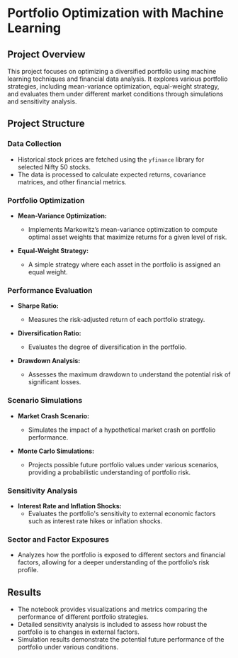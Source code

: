 # Portfolio Optimization with Machine Learning

## Project Overview
This project focuses on optimizing a diversified portfolio using machine learning techniques and financial data analysis. It explores various portfolio strategies, including mean-variance optimization, equal-weight strategy, and evaluates them under different market conditions through simulations and sensitivity analysis.

## Project Structure

### Data Collection
- Historical stock prices are fetched using the `yfinance` library for selected Nifty 50 stocks.
- The data is processed to calculate expected returns, covariance matrices, and other financial metrics.

### Portfolio Optimization

- **Mean-Variance Optimization:**
  - Implements Markowitz’s mean-variance optimization to compute optimal asset weights that maximize returns for a given level of risk.
  
- **Equal-Weight Strategy:**
  - A simple strategy where each asset in the portfolio is assigned an equal weight.

### Performance Evaluation

- **Sharpe Ratio:**
  - Measures the risk-adjusted return of each portfolio strategy.
  
- **Diversification Ratio:**
  - Evaluates the degree of diversification in the portfolio.
  
- **Drawdown Analysis:**
  - Assesses the maximum drawdown to understand the potential risk of significant losses.

### Scenario Simulations

- **Market Crash Scenario:**
  - Simulates the impact of a hypothetical market crash on portfolio performance.
  
- **Monte Carlo Simulations:**
  - Projects possible future portfolio values under various scenarios, providing a probabilistic understanding of portfolio risk.

### Sensitivity Analysis

- **Interest Rate and Inflation Shocks:**
  - Evaluates the portfolio's sensitivity to external economic factors such as interest rate hikes or inflation shocks.

### Sector and Factor Exposures

- Analyzes how the portfolio is exposed to different sectors and financial factors, allowing for a deeper understanding of the portfolio’s risk profile.

## Results
- The notebook provides visualizations and metrics comparing the performance of different portfolio strategies.
- Detailed sensitivity analysis is included to assess how robust the portfolio is to changes in external factors.
- Simulation results demonstrate the potential future performance of the portfolio under various conditions.
